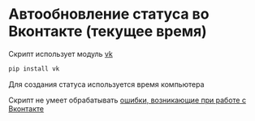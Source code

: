 # Автообновление статуса во Вконтакте (текущее время)
Скрипт использует модуль [vk](https://github.com/dimka665/vk)
```bash
pip install vk
```
Для создания статуса используется время компьютера

Скрипт не умеет обрабатывать [ошибки, возникающие при работе с Вконтакте](https://vk.com/dev/errors)
